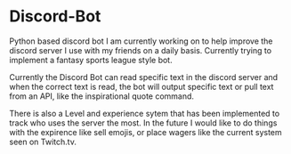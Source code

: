 # Discord-Bot
Python based discord bot I am currently working on to help improve the discord server I use with my friends on a daily basis. 
Currently trying to implement a fantasy sports league style bot.

Currently the Discord Bot can read specific text in the discord server and when the correct text is read, the bot will output specific text or pull text from an API,
like the inspirational quote command.

There is also a Level and experience sytem that has been implemented to track who uses the server the most. In the future I would like to do things with the expirence
like sell emojis, or place wagers like the current system seen on Twitch.tv.
